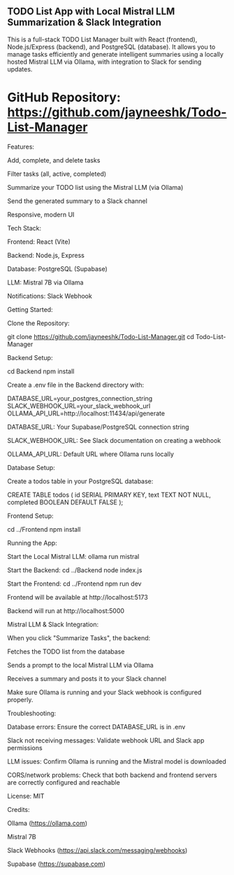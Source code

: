 ## TODO List App with Local Mistral LLM Summarization & Slack Integration

This is a full-stack TODO List Manager built with React (frontend), Node.js/Express (backend), and PostgreSQL (database).
It allows you to manage tasks efficiently and generate intelligent summaries using a locally hosted Mistral LLM via Ollama, with integration to Slack for sending updates.

# GitHub Repository: https://github.com/jayneeshk/Todo-List-Manager

Features:

Add, complete, and delete tasks

Filter tasks (all, active, completed)

Summarize your TODO list using the Mistral LLM (via Ollama)

Send the generated summary to a Slack channel

Responsive, modern UI

Tech Stack:

Frontend: React (Vite)

Backend: Node.js, Express

Database: PostgreSQL (Supabase)

LLM: Mistral 7B via Ollama

Notifications: Slack Webhook

Getting Started:

Clone the Repository:

git clone https://github.com/jayneeshk/Todo-List-Manager.git
cd Todo-List-Manager

Backend Setup:

cd Backend
npm install

Create a .env file in the Backend directory with:

DATABASE_URL=your_postgres_connection_string
SLACK_WEBHOOK_URL=your_slack_webhook_url
OLLAMA_API_URL=http://localhost:11434/api/generate

DATABASE_URL: Your Supabase/PostgreSQL connection string

SLACK_WEBHOOK_URL: See Slack documentation on creating a webhook

OLLAMA_API_URL: Default URL where Ollama runs locally

Database Setup:

Create a todos table in your PostgreSQL database:

CREATE TABLE todos (
id SERIAL PRIMARY KEY,
text TEXT NOT NULL,
completed BOOLEAN DEFAULT FALSE
);

Frontend Setup:

cd ../Frontend
npm install

Running the App:

Start the Local Mistral LLM:
ollama run mistral

Start the Backend:
cd ../Backend
node index.js

Start the Frontend:
cd ../Frontend
npm run dev

Frontend will be available at http://localhost:5173

Backend will run at http://localhost:5000

Mistral LLM & Slack Integration:

When you click "Summarize Tasks", the backend:

Fetches the TODO list from the database

Sends a prompt to the local Mistral LLM via Ollama

Receives a summary and posts it to your Slack channel

Make sure Ollama is running and your Slack webhook is configured properly.

Troubleshooting:

Database errors: Ensure the correct DATABASE_URL is in .env

Slack not receiving messages: Validate webhook URL and Slack app permissions

LLM issues: Confirm Ollama is running and the Mistral model is downloaded

CORS/network problems: Check that both backend and frontend servers are correctly configured and reachable

License: MIT

Credits:

Ollama (https://ollama.com)

Mistral 7B

Slack Webhooks (https://api.slack.com/messaging/webhooks)

Supabase (https://supabase.com)